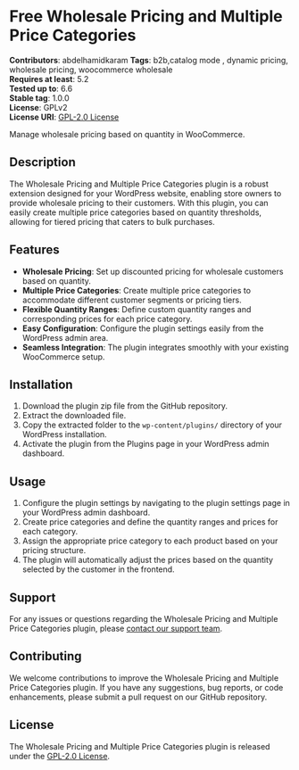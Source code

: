 # Free Wholesale Pricing and Multiple Price Categories 

**Contributors**: abdelhamidkaram
**Tags**: b2b,catalog mode , dynamic pricing, wholesale pricing, woocommerce wholesale  
**Requires at least**: 5.2  
**Tested up to**: 6.6  
**Stable tag**: 1.0.0  
**License**: GPLv2  
**License URI**: [GPL-2.0 License](https://www.gnu.org/licenses/old-licenses/gpl-2.0.txt)  

Manage wholesale pricing based on quantity in WooCommerce.

## Description

The Wholesale Pricing and Multiple Price Categories plugin is a robust extension designed for your WordPress website, enabling store owners to provide wholesale pricing to their customers. With this plugin, you can easily create multiple price categories based on quantity thresholds, allowing for tiered pricing that caters to bulk purchases.

## Features

- **Wholesale Pricing**: Set up discounted pricing for wholesale customers based on quantity.
- **Multiple Price Categories**: Create multiple price categories to accommodate different customer segments or pricing tiers.
- **Flexible Quantity Ranges**: Define custom quantity ranges and corresponding prices for each price category.
- **Easy Configuration**: Configure the plugin settings easily from the WordPress admin area.
- **Seamless Integration**: The plugin integrates smoothly with your existing WooCommerce setup.

## Installation

1. Download the plugin zip file from the GitHub repository.
2. Extract the downloaded file.
3. Copy the extracted folder to the `wp-content/plugins/` directory of your WordPress installation.
4. Activate the plugin from the Plugins page in your WordPress admin dashboard.

## Usage

1. Configure the plugin settings by navigating to the plugin settings page in your WordPress admin dashboard.
2. Create price categories and define the quantity ranges and prices for each category.
3. Assign the appropriate price category to each product based on your pricing structure.
4. The plugin will automatically adjust the prices based on the quantity selected by the customer in the frontend.

## Support

For any issues or questions regarding the Wholesale Pricing and Multiple Price Categories plugin, please [contact our support team](mailto:contact@abdelhamid.dev).

## Contributing

We welcome contributions to improve the Wholesale Pricing and Multiple Price Categories plugin. If you have any suggestions, bug reports, or code enhancements, please submit a pull request on our GitHub repository.

## License

The Wholesale Pricing and Multiple Price Categories plugin is released under the [GPL-2.0 License](LICENSE).
